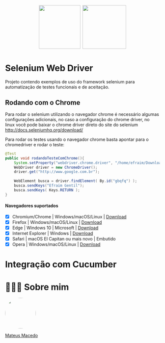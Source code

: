 <h1 align="center">
<img src="https://seeklogo.com/images/S/selenium-logo-A1B53CEFB0-seeklogo.com.png" width="135.373" height="142">
<img src="http://logovectorseek.com/wp-content/uploads/2020/09/cucumber-supported-by-smartbear-logo-vector.png" height="142">
</h1>

# Selenium Web Driver

Projeto contendo exemplos de uso do framework selenium para automatização de testes funcionais e de aceitação. 

## Rodando com o Chrome

Para rodar o selenium utilizando o navegador chrome é necessário algumas configurações adicionais, no caso a configuração do chrome driver, no linux você pode baixar o chrome driver direto do site do selenium http://docs.seleniumhq.org/download/

Para rodar os testes usando o navegador chrome basta apontar para o chromedriver e rodar o teste:

```java
@Test
public void rodandoTesteComChrome(){
	System.setProperty("webdriver.chrome.driver", "/home/efraim/Downloads/chromedriver");
	WebDriver driver = new ChromeDriver();
	driver.get("http://www.google.com.br");
	
	WebElement busca = driver.findElement( By.id("gbqfq") );
	busca.sendKeys("Efraim Gentil");
	busca.sendKeys( Keys.RETURN );
}
```

#### Navegadores suportados
- [x] Chromium/Chrome	| Windows/macOS/Linux	| [Download](https://chromedriver.storage.googleapis.com/index.html)
- [x] Firefox | Windows/macOS/Linux	| [Download](https://github.com/mozilla/geckodriver/releases)
- [x] Edge | Windows 10 | Microsoft | [Download](https://developer.microsoft.com/en-us/microsoft-edge/tools/webdriver/)
- [x] Internet Explorer | Windows | [Download](https://selenium-release.storage.googleapis.com/index.html)
- [x] Safari | macOS El Capitan ou mais novo | Embutido
- [x] Opera | Windows/macOS/Linux | [Download](https://github.com/operasoftware/operachromiumdriver/releases)

# Integração com Cucumber


# 👨🏻‍🚀 Sobre mim
<a href="https://www.linkedin.com/in/mateus-macedo-937a32163/">
 <img style="border-radius:50%" width="100px; "src="https://avatars.githubusercontent.com/u/63172367?s=460&u=11fd26ea8a7f5663d7707d7ef254e4f8bfca1b05&v=4"/>
 <p>Mateus Macedo</p>
</a>



